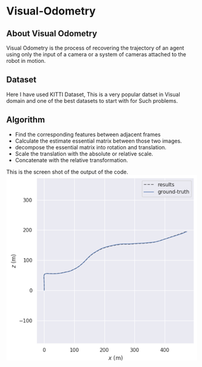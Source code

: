 # Visual-Odometry

## About Visual Odometry
Visual Odometry is the process of recovering the trajectory of an agent using only the input of a camera or a system of cameras attached to the robot in motion. 

## Dataset
Here I have used KITTI Dataset, This is a very popular datset in Visual domain and one of the best datasets to start with for Such problems.

## Algorithm
- Find the corresponding features between adjacent frames
- Calculate the estimate essential matrix between those two images.
- decompose the essential matrix into rotation and translation.
- Scale the translation with the absolute or relative scale.
- Concatenate with the relative transformation.

This is the screen shot of the output of the code.
![Screenshot of the Ouput](https://github.com/AnuragSahu/Visual-Odometry/blob/master/result.png)
